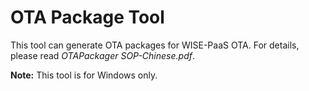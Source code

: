 # OTA Package Tool

This tool can generate OTA packages for WISE-PaaS OTA.
For details, please read *OTAPackager SOP-Chinese.pdf*.

**Note:** This tool is for Windows only.

